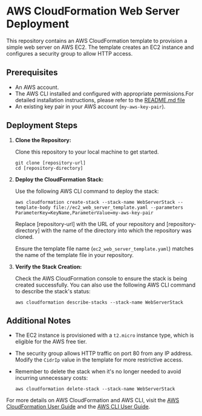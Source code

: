 # AWS CloudFormation Web Server Deployment

This repository contains an AWS CloudFormation template to provision a simple web server on AWS EC2. The template creates an EC2 instance and configures a security group to allow HTTP access.

## Prerequisites

- An AWS account.
- The AWS CLI installed and configured with appropriate permissions.For detailed installation instructions, please refer to the [README.md file](../../Prerequesites/AWSCLI-Installation/README.md)
- An existing key pair in your AWS account (`my-aws-key-pair`).

## Deployment Steps

1. **Clone the Repository:**

   Clone this repository to your local machine to get started.

   ```
   git clone [repository-url]
   cd [repository-directory]
   ```

2. **Deploy the CloudFormation Stack:**

   Use the following AWS CLI command to deploy the stack:

   ```
   aws cloudformation create-stack --stack-name WebServerStack --template-body file://ec2_web_server_template.yaml --parameters ParameterKey=KeyName,ParameterValue=my-aws-key-pair
   ```

   Replace [repository-url] with the URL of your repository and [repository-directory] with the name of the directory into which the repository was cloned.

   Ensure the template file name (`ec2_web_server_template.yaml`) matches the name of the template file in your repository.

3. **Verify the Stack Creation:**

   Check the AWS CloudFormation console to ensure the stack is being created successfully. You can also use the following AWS CLI command to describe the stack's status:

   ```
   aws cloudformation describe-stacks --stack-name WebServerStack
   ```

## Additional Notes

- The EC2 instance is provisioned with a `t2.micro` instance type, which is eligible for the AWS free tier.
- The security group allows HTTP traffic on port 80 from any IP address. Modify the `CidrIp` value in the template for more restrictive access.
- Remember to delete the stack when it's no longer needed to avoid incurring unnecessary costs:

  ```
  aws cloudformation delete-stack --stack-name WebServerStack
  ```

For more details on AWS CloudFormation and AWS CLI, visit the [AWS CloudFormation User Guide](https://docs.aws.amazon.com/cloudformation/index.html) and the [AWS CLI User Guide](https://docs.aws.amazon.com/cli/latest/userguide/cli-chap-welcome.html).

